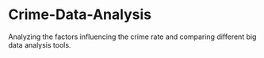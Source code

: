 # Crime-Data-Analysis
Analyzing the factors influencing the crime rate and comparing different big data analysis tools.
